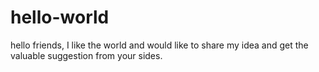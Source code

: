 # hello-world

hello friends, I like the world and would like to share my idea and get the valuable suggestion from your sides.
